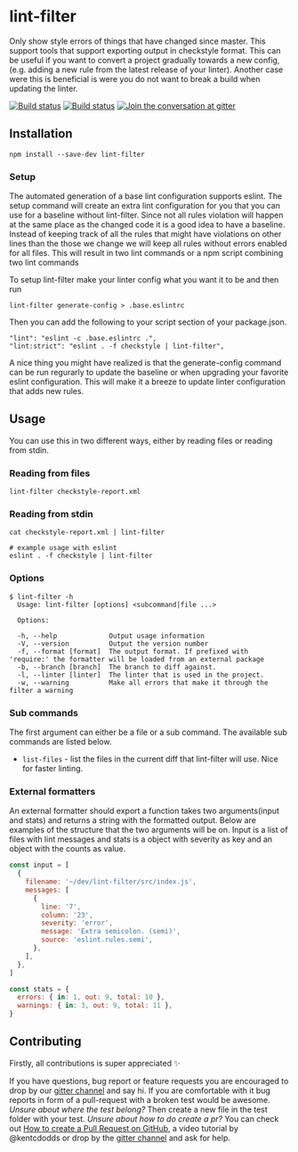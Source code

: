 # lint-filter

Only show style errors of things that have changed since master. This support tools that
support exporting output in checkstyle format. This can be useful if you want to convert
a project gradually towards a new config, (e.g. adding a new rule from the latest release
of your linter). Another case were this is beneficial is were you do not want to break a
build when updating the linter.

[![Build status][build-badge]][build-link] [![Build status][appveyor-badge]][appveyor-link] [![Join the conversation at gitter][gitter-badge]][gitter-link]

## Installation

```
npm install --save-dev lint-filter
```

### Setup
The automated generation of a base lint configuration supports eslint. The setup
command will create an extra lint configuration for you that you can use for a baseline
without lint-filter. Since not all rules violation will happen at the same place as the
changed code it is a good idea to have a baseline. Instead of keeping track of all the
rules that might have violations on other lines than the those we change we will keep
all rules without errors enabled for all files. This will result in two lint commands
or a npm script combining two lint commands

To setup lint-filter make your linter config what you want it to be and then run

```
lint-filter generate-config > .base.eslintrc
```

Then you can add the following to your script section of your package.json.

```
"lint": "eslint -c .base.eslintrc .",
"lint:strict": "eslint . -f checkstyle | lint-filter",
```

A nice thing you might have realized is that the generate-config command can be run regurarly
to update the baseline or when upgrading your favorite eslint configuration. This will make it
a breeze to update linter configuration that adds new rules.

## Usage
You can use this in two different ways, either by reading files or reading from stdin.

### Reading from files

```
lint-filter checkstyle-report.xml
```

### Reading from stdin

```
cat checkstyle-report.xml | lint-filter

# example usage with eslint
eslint . -f checkstyle | lint-filter
```

### Options

```
$ lint-filter -h
  Usage: lint-filter [options] <subcommand|file ...>

  Options:

  -h, --help             Output usage information
  -V, --version          Output the version number
  -f, --format [format]  The output format. If prefixed with 'require:' the formatter will be loaded from an external package
  -b, --branch [branch]  The branch to diff against.
  -l, --linter [linter]  The linter that is used in the project.
  -w, --warning          Make all errors that make it through the filter a warning
```

### Sub commands
The first argument can either be a file or a sub command. The available sub commands are listed
below.

* `list-files` - list the files in the current diff that lint-filter will use. Nice for faster linting.

### External formatters
An external formatter should export a function takes two arguments(input and stats) and returns
a string with the formatted output. Below are examples of the structure that the two arguments
will be on. Input is a list of files with lint messages and stats is a object with severity as key
and an object with the counts as value.

```js
const input = [
  {
    filename: '~/dev/lint-filter/src/index.js',
    messages: [
      {
        line: '7',
        column: '23',
        severity: 'error',
        message: 'Extra semicolon. (semi)',
        source: 'eslint.rules.semi',
      },
    ],
  },
]

const stats = {
  errors: { in: 1, out: 9, total: 10 },
  warnings: { in: 3, out: 9, total: 11 },
}
```

## Contributing
Firstly, all contributions is super appreciated :sparkles:

If you have questions, bug report or feature requests you are encouraged to drop by our [gitter channel][gitter-link] and say hi. If you are comfortable with it bug reports in form of a pull-request with a broken test would be awesome. *Unsure about where the test belong?* Then create a new file in the test folder with your test. *Unsure about how to do create a pr?* You can check out [How to create a Pull Request on GitHub][pr-tutorial-link], a video tutorial by @kentcdodds or drop by the [gitter channel][gitter-link] and ask for help.

[build-link]: https://circleci.com/gh/relekang/lint-filter/tree/master
[build-badge]: https://circleci.com/gh/relekang/lint-filter/tree/master.svg?style=svg
[coverage-badge]: https://ci.frigg.io/relekang/lint-filter/coverage.svg
[appveyor-badge]: https://ci.appveyor.com/api/projects/status/0wwd6j3aehsg6ntv?svg=true
[appveyor-link]: https://ci.appveyor.com/project/relekang/lint-filter
[gitter-link]: https://gitter.im/relekang/lint-filter
[gitter-badge]: https://badges.gitter.im/relekang/lint-filter.svg
[pr-tutorial-link]: https://egghead.io/lessons/javascript-how-to-create-a-pull-request-on-github
